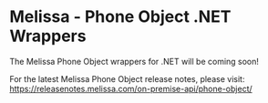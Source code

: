 # Melissa - Phone Object .NET Wrappers

The Melissa Phone Object wrappers for .NET will be coming soon!

For the latest Melissa Phone Object release notes, please visit: https://releasenotes.melissa.com/on-premise-api/phone-object/
